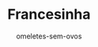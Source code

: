 ---
layout: post-2
title: "Francesinha"
type: ["almoço"]
permalink: /Francesinha/
description: "Francesinha vegana com tofu, pleurothus, linguiça e curgete, regada com um molho delicioso"
image: "/assets/img/francesinha2.jpeg"
serve: 2 refeições
diet: ["S/Gluten"]
time: 60
author: omeletes-sem-ovos
ingredients: 
  molho:
    - 1 chávena de chá de polpa de tomate
    - 2 dl de creveja
    - 1/2 chávena de chá de leite vegetal
    - 1 dl de natas vegetais
    - 1 colher de chá de alho em pó
    - 1 folha de louro
    - 1/2 cubo de caldo de legumes
    - 1 colher de chá de mostarda
    - 1 colher de chá de molho de soja
    - 1 colher de chá de molho inglês
    - Paprika fumada q.b.
    - Sal q.b.
  o recheio:
    - pão de forma
    - 8 fatias de queijo vegetal (uso da violife)
    - 100 gr de pleurothus
    - 4 linguiças vegan
    - 200gr de tofu
    - 8 fatias de crojete
instructions:
  Para molho:
    - Juntar os ingredientes todos numa panela, e deixar apurar bem. Quanto mais tempo melhor, mas deixar no minimo meia hora.
  Para a francesinha:
    - Marinar o tofu a gosto (Costumo marinar em molho de soja, alho em pó, sriracha e limão).
    - Grelhar o tofu em um fio de azeite. Guardar de lado.
    - Numa frigideira, meter um fio de azeite e deixar aquecer bem. 
    - Grelhar os cogumelos na frigideira. Temperar com sal e pimenta.
    - O mesmo para a crojete.
    - Para a linguiça cortar a meio e grelhar até ficar tostado.
    - Tostar o pão.
    - Montar a francesinha ordem de preferencia. Costumo deixar a crojete em baixo, depois o tofu, a linguiça e os pleurothus.
    - Depois meter o queijo por cima da francesinha, meter 3 conchas de molho.
    - Levar ao microondas por 1 minuto para o quejo derreter bem.
    - Está pronto a servir. Costumo fritar batatas fritas na air fryer para acompanhar
notes: 
  - O molho desta receita foi inspirado na receita do blog da [omelete sem ovos](https://www.exemplo.com).
  - O resto da receita foi personalizado por nós, personalizem também com ingredientes que achem que fiquem bem.
---